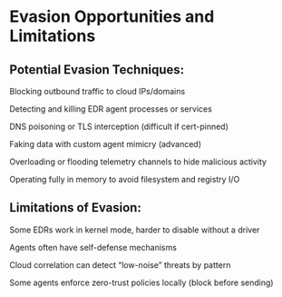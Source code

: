 # Evasion Opportunities and Limitations

## Potential Evasion Techniques:

Blocking outbound traffic to cloud IPs/domains

Detecting and killing EDR agent processes or services

DNS poisoning or TLS interception (difficult if cert-pinned)

Faking data with custom agent mimicry (advanced)

Overloading or flooding telemetry channels to hide malicious activity

Operating fully in memory to avoid filesystem and registry I/O

## Limitations of Evasion:

Some EDRs work in kernel mode, harder to disable without a driver

Agents often have self-defense mechanisms

Cloud correlation can detect “low-noise” threats by pattern

Some agents enforce zero-trust policies locally (block before sending)

